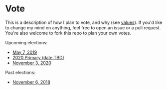 # Vote

This is a description of how I plan to vote, and why (see [values](values/README.md)). If you'd like to change my mind on anything, feel free to open an issue or a pull request. You're also welcome to fork this repo to plan your own votes.

Upcoming elections:

* [May 7, 2019](2019/05-07/README.md)
* [2020 Primary (date TBD)](2020/primary/README.md)
* [November 3, 2020](2020/11-03/README.md)

Past elections:

* [November 6, 2018](2018/11-06/README.md)
